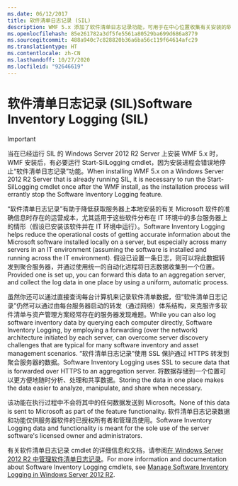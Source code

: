 ```yaml
---
ms.date: 06/12/2017
title: 软件清单日志记录 (SIL)
description: WMF 5.x 添加了软件清单日志记录功能，可用于在中心位置收集有关安装的软件的信息，以便更轻松地进行管理和审核。
ms.openlocfilehash: 85e261782a3df5fe5561a80529ba699d686a8779
ms.sourcegitcommit: 488a940c7c828820b36a6ba56c119f64614afc29
ms.translationtype: HT
ms.contentlocale: zh-CN
ms.lasthandoff: 10/27/2020
ms.locfileid: "92646619"
---
```

# <a name="software-inventory-logging-sil"></a><span data-ttu-id="2cc08-103">软件清单日志记录 (SIL)</span><span class="sxs-lookup"><span data-stu-id="2cc08-103">Software Inventory Logging (SIL)</span></span>

> [!IMPORTANT]
> <span data-ttu-id="2cc08-104">当在已经运行 SIL 的 Windows Server 2012 R2 Server 上安装 WMF 5.x 时，WMF 安装后，有必要运行 Start-SilLogging cmdlet，因为安装进程会错误地停止“软件清单日志记录”功能。</span><span class="sxs-lookup"><span data-stu-id="2cc08-104">When installing WMF 5.x on a Windows Server 2012 R2 Server that is already running SIL, it is necessary to run the Start-SilLogging cmdlet once after the WMF install, as the installation process will errantly stop the Software Inventory Logging feature.</span></span>

<span data-ttu-id="2cc08-105">“软件清单日志记录”有助于降低获取服务器上本地安装的有关 Microsoft 软件的准确信息时存在的运营成本，尤其适用于这些软件分布在 IT 环境中的多台服务器上的情形（假设已安装该软件并在 IT 环境中运行）。</span><span class="sxs-lookup"><span data-stu-id="2cc08-105">Software Inventory Logging helps reduce the operational costs of getting accurate information about the Microsoft software installed locally on a server, but especially across many servers in an IT environment (assuming the software is installed and running across the IT environment).</span></span> <span data-ttu-id="2cc08-106">假设已设置一条日志，则可以将此数据转发到聚合服务器，并通过使用统一的自动化进程将日志数据收集到一个位置。</span><span class="sxs-lookup"><span data-stu-id="2cc08-106">Provided one is set up, you can forward this data to an aggregation server, and collect the log data in one place by using a uniform, automatic process.</span></span>

<span data-ttu-id="2cc08-107">虽然你还可以通过直接查询每台计算机来记录软件清单数据，但“软件清单日志记录”仍然可以通过由每台服务器启动的转发（通过网络）体系结构，来克服许多软件清单与资产管理方案经常存在的服务器发现难题。</span><span class="sxs-lookup"><span data-stu-id="2cc08-107">While you can also log software inventory data by querying each computer directly, Software Inventory Logging, by employing a forwarding (over the network) architecture initiated by each server, can overcome server discovery challenges that are typical for many software inventory and asset management scenarios.</span></span> <span data-ttu-id="2cc08-108">“软件清单日志记录”使用 SSL 保护通过 HTTPS 转发到聚合服务器的数据。</span><span class="sxs-lookup"><span data-stu-id="2cc08-108">Software Inventory Logging uses SSL to secure data that is forwarded over HTTPS to an aggregation server.</span></span> <span data-ttu-id="2cc08-109">将数据存储到一个位置可以更方便地随时分析、处理和共享数据。</span><span class="sxs-lookup"><span data-stu-id="2cc08-109">Storing the data in one place makes the data easier to analyze, manipulate, and share when necessary.</span></span>

<span data-ttu-id="2cc08-110">该功能在执行过程中不会将其中的任何数据发送到 Microsoft。</span><span class="sxs-lookup"><span data-stu-id="2cc08-110">None of this data is sent to Microsoft as part of the feature functionality.</span></span> <span data-ttu-id="2cc08-111">软件清单日志记录数据和功能仅供服务器软件的已授权所有者和管理员使用。</span><span class="sxs-lookup"><span data-stu-id="2cc08-111">Software Inventory Logging data and functionality is meant for the sole use of the server software's licensed owner and administrators.</span></span>

<span data-ttu-id="2cc08-112">有关软件清单日志记录 cmdlet 的详细信息和文档，请参阅[在 Windows Server 2012 R2 中管理软件清单日志记录](/previous-versions/windows/it-pro/windows-server-2012-R2-and-2012/dn383584(v=ws.11))。</span><span class="sxs-lookup"><span data-stu-id="2cc08-112">For more information and documentation about Software Inventory Logging cmdlets, see [Manage Software Inventory Logging in Windows Server 2012 R2](/previous-versions/windows/it-pro/windows-server-2012-R2-and-2012/dn383584(v=ws.11)).</span></span>
